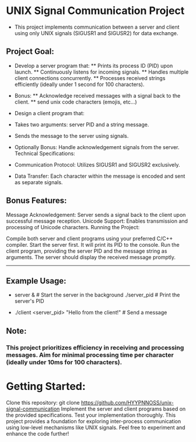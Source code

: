  # UNIX Signal Communication Project
* This project implements communication between a server and client using only UNIX signals (SIGUSR1 and SIGUSR2) for data exchange.

## Project Goal:

* Develop a server program that:
** Prints its process ID (PID) upon launch.
** Continuously listens for incoming signals.
** Handles multiple client connections concurrently.
** Processes received strings efficiently (ideally under 1 second for 100 characters).

* Bonus: 
** Acknowledge received messages with a signal back to the client.
** send unix code characters (emojis, etc...)

* Design a client program that:
* Takes two arguments: server PID and a string message.
* Sends the message to the server using signals.
* Optionally Bonus: Handle acknowledgement signals from the server.
Technical Specifications:

* Communication Protocol: Utilizes SIGUSR1 and SIGUSR2 exclusively.
* Data Transfer: Each character within the message is encoded and sent as separate signals.

## Bonus Features:

Message Acknowledgement: Server sends a signal back to the client upon successful message reception.
Unicode Support: Enables transmission and processing of Unicode characters.
Running the Project:

Compile both server and client programs using your preferred C/C++ compiler.
Start the server first. It will print its PID to the console.
Run the client program, providing the server PID and the message string as arguments.
The server should display the received message promptly.
___

## Example Usage:

* server &  # Start the server in the background
./server_pid  # Print the server's PID

* ./client <server_pid> "Hello from the client!"  # Send a message

## Note:

### This project prioritizes efficiency in receiving and processing messages. Aim for minimal processing time per character (ideally under 10ms for 100 characters).

# Getting Started:

Clone this repository: git clone https://github.com/HYYPNNOSS/unix-signal-communication
Implement the server and client programs based on the provided specifications.
Test your implementation thoroughly.
This project provides a foundation for exploring inter-process communication using low-level mechanisms like UNIX signals. Feel free to experiment and enhance the code further!
